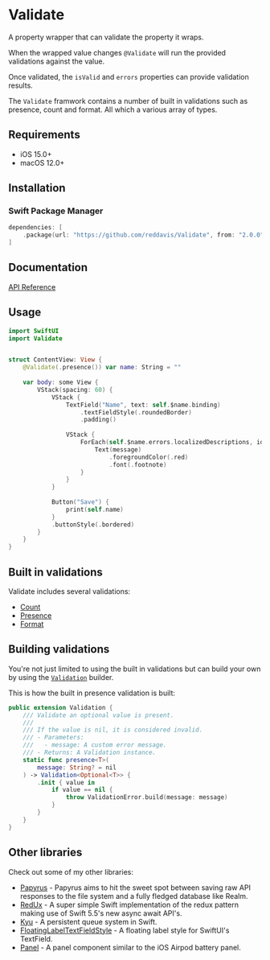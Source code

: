 # Validate

A property wrapper that can validate the property it wraps.

When the wrapped value changes `@Validate` will run the provided validations against the value.

Once validated, the `isValid` and `errors` properties can provide validation results.

The `Validate` framwork contains a number of built in validations such as presence, count and format. All which a various array of types.

## Requirements

- iOS 15.0+
- macOS 12.0+

## Installation

### Swift Package Manager

```swift
dependencies: [
    .package(url: "https://github.com/reddavis/Validate", from: "2.0.0")
]
```

## Documentation

[API Reference](https://swift-validate.netlify.app)

## Usage

```swift
import SwiftUI
import Validate


struct ContentView: View {
    @Validate(.presence()) var name: String = ""
    
    var body: some View {
        VStack(spacing: 60) {
            VStack {
                TextField("Name", text: self.$name.binding)
                    .textFieldStyle(.roundedBorder)
                    .padding()
                
                VStack {
                    ForEach(self.$name.errors.localizedDescriptions, id: \.self) { message in
                        Text(message)
                            .foregroundColor(.red)
                            .font(.footnote)
                    }
                }
            }
            
            Button("Save") {
                print(self.name)
            }
            .buttonStyle(.bordered)
        }
    }
}
```

## Built in validations

Validate includes several validations:

- [Count](https://github.com/reddavis/Validate/blob/main/Validate/Source/Validations/Count.swift)
- [Presence](https://github.com/reddavis/Validate/blob/main/Validate/Source/Validations/Presence.swift)
- [Format](https://github.com/reddavis/Validate/blob/main/Validate/Source/Validations/Format.swift)

## Building validations

You're not just limited to using the built in validations but can build your own by using the [`Validation`](https://github.com/reddavis/Validate/blob/main/Validate/Source/Validation.swift) builder.

This is how the built in presence validation is built:

```swift
public extension Validation {
    /// Validate an optional value is present.
    ///
    /// If the value is nil, it is considered invalid.
    /// - Parameters:
    ///   - message: A custom error message.
    /// - Returns: A Validation instance.
    static func presence<T>(
        message: String? = nil
    ) -> Validation<Optional<T>> {
        .init { value in
            if value == nil {
                throw ValidationError.build(message: message)
            }
        }
    }
}
```

## Other libraries

Check out some of my other libraries:

- [Papyrus](https://github.com/reddavis/Papyrus) - Papyrus aims to hit the sweet spot between saving raw API responses to the file system and a fully fledged database like Realm.
- [RedUx](https://github.com/reddavis/RedUx) - A super simple Swift implementation of the redux pattern making use of Swift 5.5's new async await API's.
- [Kyu](https://github.com/reddavis/Kyu) - A persistent queue system in Swift.
- [FloatingLabelTextFieldStyle](https://github.com/reddavis/FloatingLabelTextFieldStyle) - A floating label style for SwiftUI's TextField.
- [Panel](https://github.com/reddavis/Panel) - A panel component similar to the iOS Airpod battery panel.
